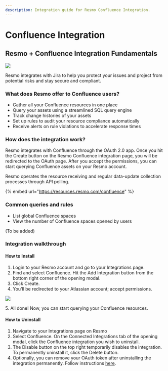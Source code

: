```yaml
---
description: Integration guide for Resmo Confluence Integration.
---
```


# Confluence Integration

## Resmo + Confluence Integration Fundamentals

![](../.gitbook/assets/confluence-logo.png)

Resmo integrates with Jira to help you protect your issues and project from potential risks and stay secure and compliant.

### What does Resmo offer to Confluence users?

* Gather all your Confluence resources in one place
* Query your assets using a streamlined SQL query engine
* Track change histories of your assets
* Set up rules to audit your resource compliance automatically
* Receive alerts on rule violations to accelerate response times

### How does the integration work?

Resmo integrates with Confluence through the OAuth 2.0 app. Once you hit the Create button on the Resmo Confluence integration page, you will be redirected to the OAuth page. After you accept the permissions, you can start querying Confluence assets on your Resmo account.

Resmo operates the resource receiving and regular data-update collection processes through API polling.&#x20;

{% embed url="https://resources.resmo.com/confluence" %}

### Common queries and rules

* List global Confluence spaces
* View the number of Confluence spaces opened by users

(To be added)

### Integration walkthrough

#### How to Install

1. Login to your Resmo account and go to your Integrations page.
2. Find and select Confluence. Hit the Add Integration button from the bottom right corner of the opening modal.
3. Click Create.
4. You’ll be redirected to your Atlassian account; accept permissions.

![](../.gitbook/assets/confluence-permissions.png)

5\. All done! Now, you can start querying your Confluence resources.

#### How to Uninstall

1. Navigate to your Integrations page on Resmo
2. Select Confluence. On the Connected Integrations tab of the opening modal, click the Confluence integration you wish to uninstall.
3. The Disable button on the top right temporarily disables the integration. To permanently uninstall it, click the Delete button.
4. Optionally, you can remove your OAuth token after uninstalling the integration permanently. Follow instructions [here](https://developer.atlassian.com/cloud/confluence/oauth-2-3lo-apps/#site-scoped-grants-limitations).
